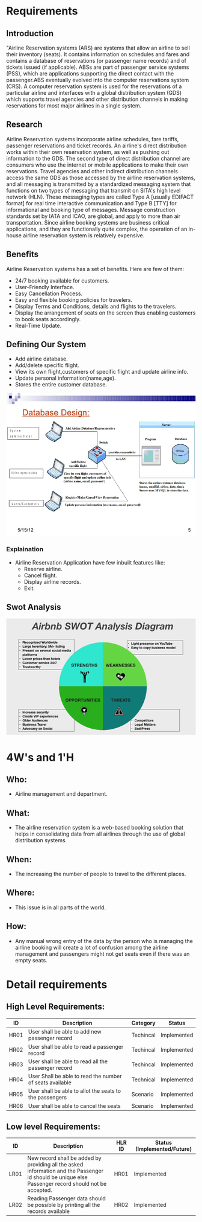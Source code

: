 # Requirements
## Introduction
"Airline Reservation systems (ARS) are systems that allow an airline to sell their inventory (seats). It contains information on schedules and fares and contains a database of reservations (or passenger name records) and of tickets issued (if applicable). ABSs are part of passenger service systems (PSS), which are applications supporting the direct contact with the passenger.ABS eventually evolved into the computer reservations system (CRS). A computer reservation system is used for the reservations of a particular airline and interfaces with a global distribution system (GDS) which supports travel agencies and other distribution channels in making reservations for most major airlines in a single system.

## Research
Airline Reservation systems incorporate airline schedules, fare tariffs, passenger reservations and ticket records. An airline's direct distribution works within their own reservation system, as well as pushing out information to the GDS. The second type of direct distribution channel are consumers who use the internet or mobile applications to make their own reservations. Travel agencies and other indirect distribution channels access the same GDS as those accessed by the airline reservation systems, and all messaging is transmitted by a standardized messaging system that functions on two types of messaging that transmit on SITA's high level network (HLN). These messaging types are called Type A [usually EDIFACT format] for real time interactive communication and Type B [TTY] for informational and booking type of messages. Message construction standards set by IATA and ICAO, are global, and apply to more than air transportation. Since airline booking systems are business critical applications, and they are functionally quite complex, the operation of an in-house airline reservation system is relatively expensive.

## Benefits
Airline Reservation systems has a set of benefits. Here are few of them:
* 24/7 booking available for customers.
* User-Friendly Interface.
* Easy Cancellation Process.
* Easy and flexible booking policies for travelers.
* Display Terms and Conditions, details and flights to the travelers.
* Display the arrangement of seats on the screen thus enabling customers to book seats accordingly.
* Real-Time Update.

## Defining Our System
* Add airline database.
* Add/delete specific flight.
* View its own flight,customers of specific flight and update airline info.
* Update personal information(name,age).
* Stores the entire customer database.

![Description](https://github.com/Swapnil-SP/M1_Airline-Reservation/blob/main/1_Requirements/design.png)

### Explaination
* Airline Reservation  Application have few inbuilt features like:
    - Reserve airline.
    - Cancel flight.
    - Display airline records.
    - Exit.

## Swot Analysis

![Description](https://github.com/Swapnil-SP/M1_Airline-Reservation/blob/main/1_Requirements/swot_analysis.png)

# 4W&#39;s and 1&#39;H

## Who:
* Airline management and department.

## What:
* The airline reservation system is a web-based booking solution that helps in consolidating data from all airlines through the use of global distribution systems. 

## When:
* The increasing the number of people to travel to the different places.

## Where:
* This issue is in all parts of the world.

## How:
* Any manual wrong entry of the data by the person who is managing the airline booking will create a lot of confusion among the airline management and passengers might not get seats even if there was an empty seats.

# Detail requirements
## High Level Requirements: 
| ID | Description | Category | Status | 
| ----- | ----- | ------- | ---------|
| HR01 | User shall be able to add new passenger record | Techincal | Implemented | 
| HR02 | User shall be able to read a passenger record | Techincal | Implemented |
| HR03 | User shall be able to read all the passenger record | Techincal | Implemented |
| HR04 | User Shall be able to read the number of seats available | Technical | Implemented
| HR05 | User shall be able to allot the seats to the passengers | Scenario | Implemented   
| HR06 | User shall be able to cancel the seats  | Scenario | Implemented   



##  Low level Requirements:
 
| ID | Description | HLR ID | Status (Implemented/Future) |
| ------ | --------- | ------ | ----- |
| LR01 | New record shall be added by providing all the asked information and the Passenger id should be unique else Passenger record should not be accepted. | HR01 | Implemented |
| LR02 | Reading Passenger data should be possible by printing all the records available | HR02 | Implemented |
